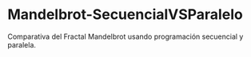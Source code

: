 # Mandelbrot-SecuencialVSParalelo
Comparativa del Fractal Mandelbrot usando programación secuencial y paralela.
